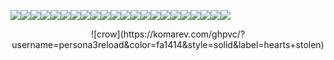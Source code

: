 ![](https://64.media.tumblr.com/0e5c359357878207d09c5215f7b2cb74/27657e071140aff0-2c/s100x200/74b463f965f39dcd698a3eea68a2c934d1fd093a.gifv)![](https://64.media.tumblr.com/92d9ce15e83e3cade8280a1787a05336/27657e071140aff0-6b/s100x200/968552057dc704929d48d1d5e6455b73da2a4d4f.gifv)![](https://64.media.tumblr.com/2ce04249a463d170c07ef88ef364cb46/27657e071140aff0-bb/s250x400/f4425c5afa283b37ed2b7a809d2b5ab957eaef38.gifv)![](https://files.catbox.moe/yf4xl5.png)![](https://files.catbox.moe/nymdyf.png)![](https://64.media.tumblr.com/4edba2d9d105f7afae27739cf85a54fc/6f072ea04e7b6c72-f5/s100x200/5c5e923e8ba0147b1e4ad5e33bac4ada856fdf0b.gifv)![](https://64.media.tumblr.com/406960a6a1c0316221ccb9db36de1ccd/2d3e39b68adc016c-5b/s100x200/901accaca34656f1bbd0bbe1a5e60a196d2b5e28.pnj)![](https://supplies.ju.mp/assets/images/gallery09/fc6104f9.png?v=6a50b904)![](https://64.media.tumblr.com/a8e871f77146e9e3007aa1f250557a5f/0455fac414385656-6e/s100x200/b841b54574ffbeaa2025e21f4594d469313f129f.pnj)![](https://64.media.tumblr.com/3864817a78797c2893734e2138c33c08/8c49db604b0f3002-3e/s100x200/86a92b89f1ec73adb711238dc34259a26ec94acc.pnj)![](https://64.media.tumblr.com/43dbe2f8c20352f9452c41bf45694b68/8c49db604b0f3002-f5/s100x200/5b48c00b9599cf998d1fe43798c9165f7e2bebc0.pnj)![](https://64.media.tumblr.com/c67c70cdcab7bf9925ce28769feb5f24/8c49db604b0f3002-a4/s100x200/2e82471bab3f9d9a8b029c7b3e30cf4594fb5836.gifv)![](https://64.media.tumblr.com/03d8a90e8b6eca2dea8bd5f7edc18f5c/b574f4a39f7de4a6-99/s100x200/583b95e7c6c31c469eee815113c03c2e94eaa398.gifv)![](https://64.media.tumblr.com/760ee0017161fbc9a8c3776ffe4cb397/04b98bc6f19fc712-fb/s100x200/376f294b553395a07ab0ec3216035b8b02875719.gifv)![](https://64.media.tumblr.com/74f671430cfd559b8acc2e4eb7721883/7c3dd077ed76e2f9-5d/s100x200/6b76991bef6b3b25de32b34f0e2ed0df8dd1b1ab.pnj)![](https://64.media.tumblr.com/fcca2a0233e507767c4bdaad8aefff0f/375befc5b0d84a11-73/s100x200/0942d15b31f4bc443d5fccf6b01a17896c27b7aa.pnj)![](https://files.catbox.moe/4xs7c6.webp)![](https://files.catbox.moe/lcii58.png)![](https://64.media.tumblr.com/e9803baa7dc3da5e85978a9afcdea8e0/tumblr_pu7idmCVJe1xbgu08o2_100.png)![](https://64.media.tumblr.com/6e5b1cfaaaf750a003ff0144c71f1779/61be0162fb928b73-e8/s100x200/eaec182a8c40a5afa1850bd66f67ebd64aa9d57f.png)![](https://64.media.tumblr.com/6316cf4a0f72dc6a89a0d620615a7321/tumblr_pxa5pmMrSQ1xbgu08o3_100.png)![](https://64.media.tumblr.com/d851287a53523b99c5c19b411dac66ce/9ae5a34a86b442c9-a8/s250x400/ccbe5816bafe392f5727d8930e3bde80d21f204a.gifv)

<p align="center">
  ![crow](https://komarev.com/ghpvc/?username=persona3reload&color=fa1414&style=solid&label=hearts+stolen)
 </p>

